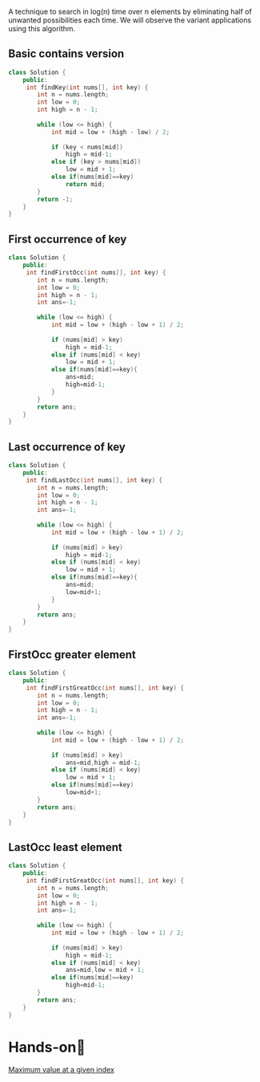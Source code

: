 A technique to search in log(n) time over n elements by eliminating half of unwanted possibilities each time. We will observe the variant applications using this algorithm.

## Basic contains version
```cpp
class Solution {
    public:
     int findKey(int nums[], int key) {
        int n = nums.length;
        int low = 0;
        int high = n - 1;
        
        while (low <= high) {
            int mid = low + (high - low) / 2;
            
            if (key < nums[mid])
                high = mid-1;
            else if (key > nums[mid])
                low = mid + 1;
            else if(nums[mid]==key)
	            return mid;
        }
        return -1;
    }
}
```

## First occurrence of key
```cpp
class Solution {
    public:
     int findFirstOcc(int nums[], int key) {
        int n = nums.length;
        int low = 0;
        int high = n - 1;
        int ans=-1;
        
        while (low <= high) {
            int mid = low + (high - low + 1) / 2;
            
            if (nums[mid] > key)
                high = mid-1;
            else if (nums[mid] < key)
                low = mid + 1;
            else if(nums[mid]==key){
	            ans=mid;
	            high=mid-1;
            }
        }
        return ans;
    }
}
```

## Last occurrence of key
```cpp
class Solution {
    public:
     int findLastOcc(int nums[], int key) {
        int n = nums.length;
        int low = 0;
        int high = n - 1;
        int ans=-1;
        
        while (low <= high) {
            int mid = low + (high - low + 1) / 2;
            
            if (nums[mid] > key)
                high = mid-1;
            else if (nums[mid] < key)
                low = mid + 1;
            else if(nums[mid]==key){
	            ans=mid;
	            low=mid+1;
            }
        }
        return ans;
    }
}
```

## FirstOcc greater element 
```cpp
class Solution {
    public:
     int findFirstGreatOcc(int nums[], int key) {
        int n = nums.length;
        int low = 0;
        int high = n - 1;
        int ans=-1;
        
        while (low <= high) {
            int mid = low + (high - low + 1) / 2;
            
            if (nums[mid] > key)
                ans=mid,high = mid-1;
            else if (nums[mid] < key)
                low = mid + 1;
            else if(nums[mid]==key)
	            low=mid+1;
        }
        return ans;
    }
}
```

## LastOcc least element
```cpp
class Solution {
    public:
     int findFirstGreatOcc(int nums[], int key) {
        int n = nums.length;
        int low = 0;
        int high = n - 1;
        int ans=-1;
        
        while (low <= high) {
            int mid = low + (high - low + 1) / 2;
            
            if (nums[mid] > key)
                high = mid-1;
            else if (nums[mid] < key)
                ans=mid,low = mid + 1;
            else if(nums[mid]==key)
	            high=mid-1;
        }
        return ans;
    }
}
```



# Hands-on📜
[Maximum value at a given index](https://leetcode.com/problems/maximum-value-at-a-given-index-in-a-bounded-array/)



 